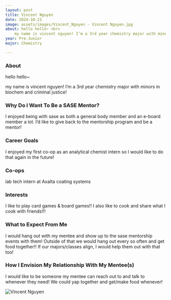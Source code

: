 ```yaml
---
layout: post
title: Vincent Nguyen 
date: 2024-10-21
image: assets/images/Vincent_Nguyen - Vincent Nguyen.jpg
about: hello hello~ <br>
    my name is vincent nguyen! I’m a 3rd year chemistry major with minors in biochem and criminal justice!
year: Pre-Junior
major: Chemistry

---
```


### About

hello hello~



my name is vincent nguyen! I’m a 3rd year chemistry major with minors in biochem and criminal justice!

### Why Do I Want To Be a SASE Mentor?

I enjoyed being with sase as both a general body member and an e-board member a lot. I’d like to give back to the mentorship program and be a mentor!

### Career Goals

I enjoyed my first co-op as an analytical chemist intern so I would like to do that again in the future!

### Co-ops

lab tech intern at Axalta coating systems

### Interests

I like to play card games & board games!! I also like to cook and share what I cook with friends!!!

### What to Expect From Me

I would hang out with my mentee and show up to the sase mentorship events with them! Outside of that we would hang out every so often and get food together!! If our majors/classes align, I would help them out with that too!

### How I Envision My Relationship With My Mentee(s) 

I would like to be someone my mentee can reach out to and talk to whenever they need! We could yap together and get/make food whenever!

<div class="text-center my-5">
    <img src="https://sase-drexel.github.io/mentorship-2024/assets/images/Vincent_Nguyen - Vincent Nguyen.jpg" alt="Vincent Nguyen" class="rounded post-img" />
</div>
